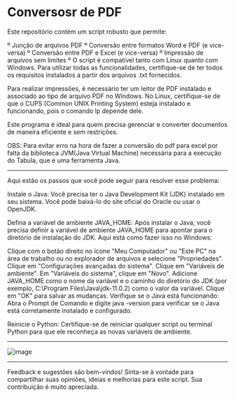 # Conversosr de PDF

Este repositório contém um script robusto que permite:

º Junção de arquivos PDF
º Conversão entre formatos Word e PDF (e vice-versa)
º Conversão entre PDF e Excel (e vice-versa)
º Impressão de arquivos sem limites
º O script é compatível tanto com Linux quanto com Windows. Para utilizar todas as funcionalidades, certifique-se de ter todos os requisitos instalados a partir dos arquivos .txt fornecidos.

Para realizar impressões, é necessário ter um leitor de PDF instalado e associado ao tipo de arquivo PDF no Windows. No Linux, certifique-se de que o CUPS (Common UNIX Printing System) esteja instalado e funcionando, pois o comando lp depende dele.

Este programa é ideal para quem precisa gerenciar e converter documentos de maneira eficiente e sem restrições.

OBS: Para evitar erro na hora de fazer a conversão do pdf para excel por falta da biblioteca JVM(Java Virtual Machine) necessária para a execução do Tabula, que é uma ferramenta Java.

-----

Aqui estão os passos que você pode seguir para resolver esse problema:

Instale o Java: Você precisa ter o Java Development Kit (JDK) instalado em seu sistema. Você pode baixá-lo do site oficial do Oracle ou usar o OpenJDK.

Defina a variável de ambiente JAVA_HOME: Após instalar o Java, você precisa definir a variável de ambiente JAVA_HOME para apontar para o diretório de instalação do JDK. Aqui está como fazer isso no Windows:

Clique com o botão direito no ícone "Meu Computador" ou "Este PC" na área de trabalho ou no explorador de arquivos e selecione "Propriedades".
Clique em "Configurações avançadas do sistema".
Clique em "Variáveis de ambiente".
Em "Variáveis do sistema", clique em "Novo".
Adicione JAVA_HOME como o nome da variável e o caminho do diretório do JDK (por exemplo, C:\Program Files\Java\jdk-11.0.2) como o valor da variável.
Clique em "OK" para salvar as mudanças.
Verifique se o Java está funcionando: Abra o Prompt de Comando e digite java -version para verificar se o Java está corretamente instalado e configurado.

Reinicie o Python: Certifique-se de reiniciar qualquer script ou terminal Python para que ele reconheça as novas variáveis de ambiente.

----

![image](https://github.com/handlersyss/Mega_PDF/assets/169811777/62fb8aca-f8d3-4d16-aa33-9637874cb015)

----

Feedback e sugestões são bem-vindos! Sinta-se à vontade para compartilhar suas opiniões, ideias e melhorias para este script. Sua contribuição é muito apreciada.